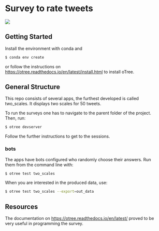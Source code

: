 # Survey to rate tweets

![](https://media.giphy.com/media/l4Xicqrij80QCgozCW/giphy.gif)

## Getting Started

Install the environment with conda and

```bash
$ conda env create
```

or follow the instructions on https://otree.readthedocs.io/en/latest/install.html to
install oTree.

## General Structure

This repo consists of several apps, the furthest developed is called two_scales. It displays two scales for 50 tweets.


To run the surveys one has to navigate to the parent folder of the project. Then, run:

```bash
$ otree devserver
```

Follow the further instructions to get to the sessions.

### bots

The apps have bots configured who randomly choose their answers.
Run them from the command line with:

```bash
$ otree test two_scales
```

When you are interested in the produced data, use:

```bash
$ otree test two_scales --export=out_data
```

## Resources

The documentation on https://otree.readthedocs.io/en/latest/ proved to be very useful in
programming the survey.
